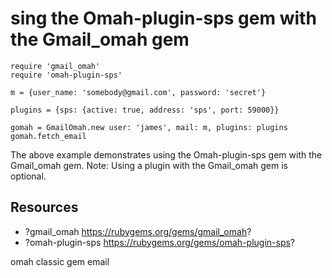 # sing the Omah-plugin-sps gem with the Gmail_omah gem

    require 'gmail_omah'
    require 'omah-plugin-sps'

    m = {user_name: 'somebody@gmail.com', password: 'secret'}

    plugins = {sps: {active: true, address: 'sps', port: 59000}}

    gomah = GmailOmah.new user: 'james', mail: m, plugins: plugins
    gomah.fetch_email

The above example demonstrates using the Omah-plugin-sps gem with the Gmail_omah gem. Note: Using a plugin with the Gmail_omah gem is optional.

## Resources

* ?gmail_omah https://rubygems.org/gems/gmail_omah?
* ?omah-plugin-sps https://rubygems.org/gems/omah-plugin-sps?

omah classic gem email

